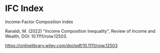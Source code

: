# IFC Index
Income-Factor Composition Index

Ranaldi, M. (2022) "Income Composition Inequality", Review of Income and Wealth, DOI: 10.1111/roiw.12503.

https://onlinelibrary.wiley.com/doi/pdf/10.1111/roiw.12503
